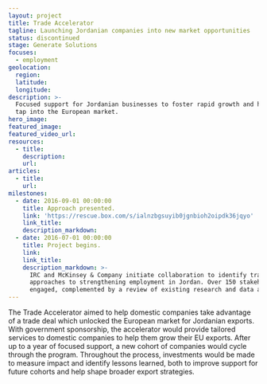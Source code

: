 ```yaml
---
layout: project
title: Trade Accelerator
tagline: Launching Jordanian companies into new market opportunities
status: discontinued
stage: Generate Solutions
focuses:
  - employment
geolocation:
  region:
  latitude:
  longitude:
description: >-
  Focused support for Jordanian businesses to foster rapid growth and help them
  tap into the European market.
hero_image:
featured_image:
featured_video_url:
resources:
  - title:
    description:
    url:
articles:
  - title:
    url:
milestones:
  - date: 2016-09-01 00:00:00
    title: Approach presented.
    link: 'https://rescue.box.com/s/ialnzbgsuyib0jgnbioh2oipdk36jqyo'
    link_title:
    description_markdown:
  - date: 2016-07-01 00:00:00
    title: Project begins.
    link:
    link_title:
    description_markdown: >-
      IRC and McKinsey & Company initiate collaboration to identify trade-driven
      approaches to strengthening employment in Jordan. Over 150 stakeholders
      engaged, complemented by a review of existing research and data analysis.
---
```


The Trade Accelerator aimed to help domestic companies take advantage of a trade deal which unlocked the European market for Jordanian exports. With government sponsorship, the accelerator would provide tailored services to domestic companies to help them grow their EU exports. After up to a year of focused support, a new cohort of companies would cycle through the program. Throughout the process, investments would be made to measure impact and identify lessons learned, both to improve support for future cohorts and help shape broader export strategies.